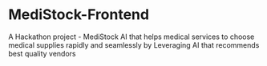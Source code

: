# MediStock-Frontend
A Hackathon project - MediStock AI that helps medical services to choose medical supplies rapidly and seamlessly by Leveraging AI that recommends best quality vendors
